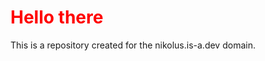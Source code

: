 


<h1 style="color:red;">Hello there</h1>
<p>This is a repository created for the nikolus.is-a.dev domain.</p>
